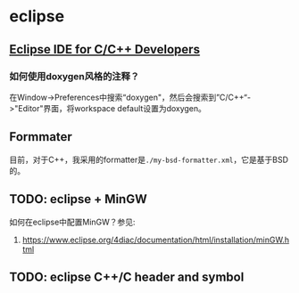 # eclipse



## [Eclipse IDE for C/C++ Developers](https://www.eclipse.org/downloads/)

### 如何使用doxygen风格的注释？

在Window->Preferences中搜索“doxygen"，然后会搜索到”C/C++“->"Editor"界面，将workspace default设置为doxygen。



## Formmater

目前，对于C++，我采用的formatter是`./my-bsd-formatter.xml`，它是基于BSD的。



## TODO: eclipse + MinGW

如何在eclipse中配置MinGW？参见:

1) https://www.eclipse.org/4diac/documentation/html/installation/minGW.html



## TODO: eclipse C++/C header and symbol

